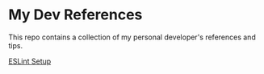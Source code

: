 # My Dev References
This repo contains a collection of my personal developer's references and tips.

[ESLint Setup](https://github.com/maevadevs/my-dev-references/blob/master/eslint-setup)
